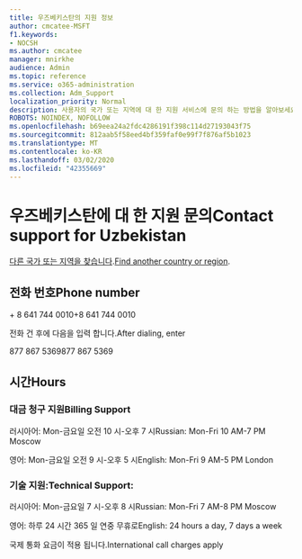 ```yaml
---
title: 우즈베키스탄의 지원 정보
author: cmcatee-MSFT
f1.keywords:
- NOCSH
ms.author: cmcatee
manager: mnirkhe
audience: Admin
ms.topic: reference
ms.service: o365-administration
ms.collection: Adm_Support
localization_priority: Normal
description: 사용자의 국가 또는 지역에 대 한 지원 서비스에 문의 하는 방법을 알아보세요.
ROBOTS: NOINDEX, NOFOLLOW
ms.openlocfilehash: b69eea24a2fdc4286191f398c114d27193043f75
ms.sourcegitcommit: 812aab5f58eed4bf359faf0e99f7f876af5b1023
ms.translationtype: MT
ms.contentlocale: ko-KR
ms.lasthandoff: 03/02/2020
ms.locfileid: "42355669"
---
```

# <a name="contact-support-for-uzbekistan"></a><span data-ttu-id="f99fc-103">우즈베키스탄에 대 한 지원 문의</span><span class="sxs-lookup"><span data-stu-id="f99fc-103">Contact support for Uzbekistan</span></span>

<span data-ttu-id="f99fc-104">[다른 국가 또는 지역을 찾습니다](../contact-support-for-business-products.md).</span><span class="sxs-lookup"><span data-stu-id="f99fc-104">[Find another country or region](../contact-support-for-business-products.md).</span></span>

## <a name="phone-number"></a><span data-ttu-id="f99fc-105">전화 번호</span><span class="sxs-lookup"><span data-stu-id="f99fc-105">Phone number</span></span>
<span data-ttu-id="f99fc-106">+ 8 641 744 0010</span><span class="sxs-lookup"><span data-stu-id="f99fc-106">+8 641 744 0010</span></span>

<span data-ttu-id="f99fc-107">전화 건 후에 다음을 입력 합니다.</span><span class="sxs-lookup"><span data-stu-id="f99fc-107">After dialing, enter</span></span>

<span data-ttu-id="f99fc-108">877 867 5369</span><span class="sxs-lookup"><span data-stu-id="f99fc-108">877 867 5369</span></span>

## <a name="hours"></a><span data-ttu-id="f99fc-109">시간</span><span class="sxs-lookup"><span data-stu-id="f99fc-109">Hours</span></span>
### <a name="billing-support"></a><span data-ttu-id="f99fc-110">대금 청구 지원</span><span class="sxs-lookup"><span data-stu-id="f99fc-110">Billing Support</span></span>

<span data-ttu-id="f99fc-111">러시아어: Mon-금요일 오전 10 시-오후 7 시</span><span class="sxs-lookup"><span data-stu-id="f99fc-111">Russian: Mon-Fri 10 AM-7 PM Moscow</span></span>

<span data-ttu-id="f99fc-112">영어: Mon-금요일 오전 9 시-오후 5 시</span><span class="sxs-lookup"><span data-stu-id="f99fc-112">English: Mon-Fri 9 AM-5 PM London</span></span>

### <a name="technical-support"></a><span data-ttu-id="f99fc-113">기술 지원:</span><span class="sxs-lookup"><span data-stu-id="f99fc-113">Technical Support:</span></span>

<span data-ttu-id="f99fc-114">러시아어: Mon-금요일 7 시-오후 8 시</span><span class="sxs-lookup"><span data-stu-id="f99fc-114">Russian: Mon-Fri 7 AM-8 PM Moscow</span></span>

<span data-ttu-id="f99fc-115">영어: 하루 24 시간 365 일 연중 무휴로</span><span class="sxs-lookup"><span data-stu-id="f99fc-115">English: 24 hours a day, 7 days a week</span></span>

<span data-ttu-id="f99fc-116">국제 통화 요금이 적용 됩니다.</span><span class="sxs-lookup"><span data-stu-id="f99fc-116">International call charges apply</span></span>
